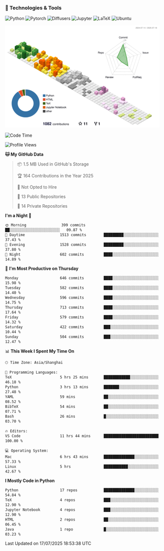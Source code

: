### 🧰 Technologies & Tools

![Python](https://img.shields.io/badge/python-%233776AB.svg?style=for-the-badge&logo=python&logoColor=white)
![Pytorch](https://img.shields.io/badge/pytorch-%23EE4C2C.svg?style=for-the-badge&logo=pytorch&logoColor=white)
![Diffusers](https://img.shields.io/badge/diffusers-HuggingFace-yellow?style=for-the-badge&logo=huggingface&logoColor=black)
![Jupyter](https://img.shields.io/badge/Jupyter-%23F37626.svg?style=for-the-badge&logo=Jupyter&logoColor=white)
![LaTeX](https://img.shields.io/badge/LaTeX-47A141?style=for-the-badge&logo=latex&logoColor=white)
![Ubuntu](https://img.shields.io/badge/Ubuntu-E95420?style=for-the-badge&logo=ubuntu&logoColor=white)


<!--![](https://raw.githubusercontent.com/BorisYang326/BorisYang326/output/github-contribution-grid-snake-dark.svg) -->
![](./profile-3d-contrib/profile-season-animate.svg)

<!--START_SECTION:waka-->
![Code Time](http://img.shields.io/badge/Code%20Time-942%20hrs%2044%20mins-blue)

![Profile Views](http://img.shields.io/badge/Profile%20Views-0-blue)

**🐱 My GitHub Data** 

> 📦 1.5 MB Used in GitHub's Storage 
 > 
> 🏆 164 Contributions in the Year 2025
 > 
> 🚫 Not Opted to Hire
 > 
> 📜 13 Public Repositories 
 > 
> 🔑 14 Private Repositories 
 > 
**I'm a Night 🦉** 

```text
🌞 Morning                399 commits         ██░░░░░░░░░░░░░░░░░░░░░░░   09.87 % 
🌆 Daytime                1513 commits        █████████░░░░░░░░░░░░░░░░   37.43 % 
🌃 Evening                1528 commits        █████████░░░░░░░░░░░░░░░░   37.80 % 
🌙 Night                  602 commits         ████░░░░░░░░░░░░░░░░░░░░░   14.89 % 
```
📅 **I'm Most Productive on Thursday** 

```text
Monday                   646 commits         ████░░░░░░░░░░░░░░░░░░░░░   15.98 % 
Tuesday                  582 commits         ████░░░░░░░░░░░░░░░░░░░░░   14.40 % 
Wednesday                596 commits         ████░░░░░░░░░░░░░░░░░░░░░   14.75 % 
Thursday                 713 commits         ████░░░░░░░░░░░░░░░░░░░░░   17.64 % 
Friday                   579 commits         ████░░░░░░░░░░░░░░░░░░░░░   14.32 % 
Saturday                 422 commits         ███░░░░░░░░░░░░░░░░░░░░░░   10.44 % 
Sunday                   504 commits         ███░░░░░░░░░░░░░░░░░░░░░░   12.47 % 
```


📊 **This Week I Spent My Time On** 

```text
🕑︎ Time Zone: Asia/Shanghai

💬 Programming Languages: 
TeX                      5 hrs 25 mins       ████████████░░░░░░░░░░░░░   46.18 % 
Python                   3 hrs 13 mins       ███████░░░░░░░░░░░░░░░░░░   27.48 % 
YAML                     59 mins             ██░░░░░░░░░░░░░░░░░░░░░░░   08.52 % 
BibTeX                   54 mins             ██░░░░░░░░░░░░░░░░░░░░░░░   07.71 % 
Bash                     26 mins             █░░░░░░░░░░░░░░░░░░░░░░░░   03.70 % 

🔥 Editors: 
VS Code                  11 hrs 44 mins      █████████████████████████   100.00 % 

💻 Operating System: 
Mac                      6 hrs 43 mins       ██████████████░░░░░░░░░░░   57.33 % 
Linux                    5 hrs               ███████████░░░░░░░░░░░░░░   42.67 % 
```

**I Mostly Code in Python** 

```text
Python                   17 repos            ██████████████░░░░░░░░░░░   54.84 % 
TeX                      4 repos             ███░░░░░░░░░░░░░░░░░░░░░░   12.90 % 
Jupyter Notebook         4 repos             ███░░░░░░░░░░░░░░░░░░░░░░   12.90 % 
HTML                     2 repos             ██░░░░░░░░░░░░░░░░░░░░░░░   06.45 % 
Java                     1 repo              █░░░░░░░░░░░░░░░░░░░░░░░░   03.23 % 
```




 Last Updated on 17/07/2025 18:53:38 UTC
<!--END_SECTION:waka-->
